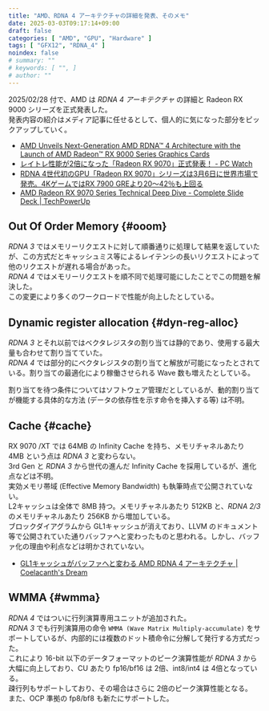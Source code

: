```yaml
---
title: "AMD、RDNA 4 アーキテクチャの詳細を発表、そのメモ"
date: 2025-03-03T09:17:14+09:00
draft: false
categories: [ "AMD", "GPU", "Hardware" ]
tags: [ "GFX12", "RDNA_4" ]
noindex: false
# summary: ""
# keywords: [ "", ]
# author: ""
---
```

2025/02/28 付で、AMD は *RDNA 4 アーキテクチャ* の詳細と Radeon RX 9000 シリーズを正式発表した。  
発表内容の紹介はメディア記事に任せるとして、個人的に気になった部分をピックアップしていく。  

 * [AMD Unveils Next-Generation AMD RDNA™ 4 Architecture with the Launch of AMD Radeon™ RX 9000 Series Graphics Cards](https://www.amd.com/en/newsroom/press-releases/2025-2-28-amd-unveils-next-generation-amd-rdna-4-architectu.html)
 * [レイトレ性能が2倍になった「Radeon RX 9070」正式発表！ - PC Watch](https://pc.watch.impress.co.jp/docs/news/1666581.html)
 * [RDNA 4世代初のGPU「Radeon RX 9070」シリーズは3月6日に世界市場で発売。4KゲームではRX 7900 GREより20～42％も上回る](https://www.4gamer.net/games/869/G086962/20250228040/)
 * [AMD Radeon RX 9070 Series Technical Deep Dive - Complete Slide Deck | TechPowerUp](https://www.techpowerup.com/review/amd-radeon-rx-9070-series-technical-deep-dive/7.html)

## Out Of Order Memory {#ooom}
*RDNA 3* ではメモリーリクエストに対して順番通りに処理して結果を返していたが、この方式だとキャッシュミス等によるレイテンシの長いリクエストによって他のリクエストが遅れる場合があった。  
*RDNA 4* ではメモリーリクエストを順不同で処理可能にしたことでこの問題を解決した。  
この変更により多くのワークロードで性能が向上したとしている。  

## Dynamic register allocation {#dyn-reg-alloc}
*RDNA 3* とそれ以前ではベクタレジスタの割り当ては静的であり、使用する最大量も合わせて割り当てていた。  
*RDNA 4* では部分的にベクタレジスタの割り当てと解放が可能になったとされている。割り当ての最適化により稼働させられる Wave 数も増えたとしている。  

割り当てを待つ条件についてはソフトウェア管理だとしているが、動的割り当てが機能する具体的な方法 (データの依存性を示す命令を挿入する等) は不明。  

## Cache {#cache}
RX 9070 /XT では 64MB の Infinity Cache を持ち、メモリチャネルあたり 4MB という点は *RDNA 3* と変わらない。  
3rd Gen と *RDNA 3* から世代の進んだ Infinity Cache を採用しているが、進化点などは不明。  
実効メモリ帯域 (Effective Memory Bandwidth) も執筆時点で公開されていない。  
L2キャッシュは全体で 8MB 持つ。メモリチャネルあたり 512KB と、*RDNA 2/3* のメモリチャネルあたり 256KB から増加している。  
ブロックダイアグラムから GL1キャッシュが消えており、LLVM のドキュメント等で公開されていた通りバッファへと変わったものと思われる。しかし、バッファ化の理由や利点などは明かされていない。  

 * [GL1キャッシュがバッファへと変わる AMD RDNA 4 アーキテクチャ | Coelacanth's Dream](/posts/2024/12/16/rdna_4-gl1-buffer/)

## WMMA {#wmma}
*RDNA 4* ではついに行列演算専用ユニットが追加された。  
*RDNA 3* でも行列演算用の命令 `WMMA (Wave Matrix Multiply-accumulate)` をサポートしているが、内部的には複数のドット積命令に分解して発行する方式だった。  
これにより 16-bit 以下のデータフォーマットのピーク演算性能が *RDNA 3* から大幅に向上しており、CU あたり fp16/bf16 は 2倍、int8/int4 は 4倍となっている。  
疎行列もサポートしており、その場合はさらに 2倍のピーク演算性能となる。  
また、OCP 準拠の fp8/bf8 も新たにサポートした。  

